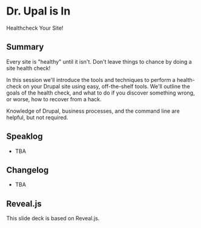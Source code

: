 # Dr. Upal is In

Healthcheck Your Site!

## Summary

Every site is "healthy" until it isn't. Don't leave things to chance by doing a site health check!

In this session we'll introduce the tools and techniques to perform a health-check on your Drupal site using easy, off-the-shelf tools. We'll outline the goals of the health check, and what to do if you discover something wrong, or worse, how to recover from a hack.

Knowledge of Drupal, business processes, and the command line are helpful, but not required.

## Speaklog

* TBA
## Changelog

* TBA

## Reveal.js

This slide deck is based on Reveal.js.

